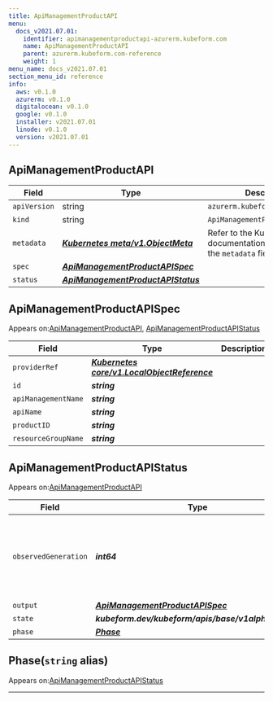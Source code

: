 ```yaml
---
title: ApiManagementProductAPI
menu:
  docs_v2021.07.01:
    identifier: apimanagementproductapi-azurerm.kubeform.com
    name: ApiManagementProductAPI
    parent: azurerm.kubeform.com-reference
    weight: 1
menu_name: docs_v2021.07.01
section_menu_id: reference
info:
  aws: v0.1.0
  azurerm: v0.1.0
  digitalocean: v0.1.0
  google: v0.1.0
  installer: v2021.07.01
  linode: v0.1.0
  version: v2021.07.01
---
```


## ApiManagementProductAPI
| Field | Type | Description |
| ------ | ----- | ----------- |
| `apiVersion` | string | `azurerm.kubeform.com/v1alpha1` |
|    `kind` | string | `ApiManagementProductAPI` |
| `metadata` | ***[Kubernetes meta/v1.ObjectMeta](https://v1-18.docs.kubernetes.io/docs/reference/generated/kubernetes-api/v1.18/#objectmeta-v1-meta)***|Refer to the Kubernetes API documentation for the fields of the `metadata` field.|
| `spec` | ***[ApiManagementProductAPISpec](#apimanagementproductapispec)***||
| `status` | ***[ApiManagementProductAPIStatus](#apimanagementproductapistatus)***||
## ApiManagementProductAPISpec

Appears on:[ApiManagementProductAPI](#apimanagementproductapi), [ApiManagementProductAPIStatus](#apimanagementproductapistatus)

| Field | Type | Description |
| ------ | ----- | ----------- |
| `providerRef` | ***[Kubernetes core/v1.LocalObjectReference](https://v1-18.docs.kubernetes.io/docs/reference/generated/kubernetes-api/v1.18/#localobjectreference-v1-core)***||
| `id` | ***string***||
| `apiManagementName` | ***string***||
| `apiName` | ***string***||
| `productID` | ***string***||
| `resourceGroupName` | ***string***||
## ApiManagementProductAPIStatus

Appears on:[ApiManagementProductAPI](#apimanagementproductapi)

| Field | Type | Description |
| ------ | ----- | ----------- |
| `observedGeneration` | ***int64***| ***(Optional)*** Resource generation, which is updated on mutation by the API Server.|
| `output` | ***[ApiManagementProductAPISpec](#apimanagementproductapispec)***| ***(Optional)*** |
| `state` | ***kubeform.dev/kubeform/apis/base/v1alpha1.State***| ***(Optional)*** |
| `phase` | ***[Phase](#phase)***| ***(Optional)*** |
## Phase(`string` alias)

Appears on:[ApiManagementProductAPIStatus](#apimanagementproductapistatus)

---
